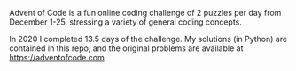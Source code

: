 Advent of Code is a fun online coding challenge of 2 puzzles per day from December 1-25, stressing a variety of general coding concepts. 

In 2020 I completed 13.5 days of the challenge. My solutions (in Python) are contained in this repo, and the original problems are available at https://adventofcode.com
